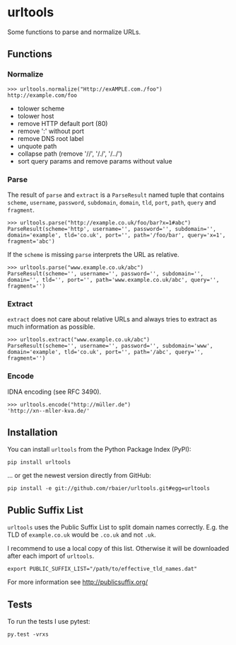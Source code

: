 urltools
========

Some functions to parse and normalize URLs.


## Functions

### Normalize

    >>> urltools.normalize("Http://exAMPLE.com./foo")
    http://example.com/foo

* tolower scheme
* tolower host
* remove HTTP default port (80)
* remove ':' without port
* remove DNS root label
* unquote path
* collapse path (remove '//', '/./', '/../')
* sort query params and remove params without value


### Parse

The result of `parse` and `extract` is a `ParseResult` named tuple that contains `scheme`, `username`, `password`, `subdomain`, `domain`, `tld`, `port`, `path`, `query` and `fragment`.

    >>> urltools.parse("http://example.co.uk/foo/bar?x=1#abc")
    ParseResult(scheme='http', username='', password='', subdomain='', domain='example', tld='co.uk', port='', path='/foo/bar', query='x=1', fragment='abc')

If the `scheme` is missing `parse` interprets the URL as relative.

    >>> urltools.parse("www.example.co.uk/abc")
    ParseResult(scheme='', username='', password='', subdomain='', domain='', tld='', port='', path='www.example.co.uk/abc', query='', fragment='')

### Extract

`extract` does not care about relative URLs and always tries to extract as much information as possible.

    >>> urltools.extract("www.example.co.uk/abc")
    ParseResult(scheme='', username='', password='', subdomain='www', domain='example', tld='co.uk', port='', path='/abc', query='', fragment='')

### Encode

IDNA encoding (see RFC 3490).

    >>> urltools.encode("http://müller.de")
    'http://xn--mller-kva.de/'


## Installation

You can install `urltools` from the Python Package Index (PyPI):

    pip install urltools

... or get the newest version directly from GitHub:

    pip install -e git://github.com/rbaier/urltools.git#egg=urltools


## Public Suffix List

`urltools` uses the Public Suffix List to split domain names correctly. E.g. the
TLD of `example.co.uk` would be `.co.uk` and not `.uk`.

I recommend to use a local copy of this list. Otherwise it will be downloaded
after each import of `urltools`.

    export PUBLIC_SUFFIX_LIST="/path/to/effective_tld_names.dat"

For more information see http://publicsuffix.org/


## Tests

To run the tests I use pytest:

    py.test -vrxs
